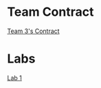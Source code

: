 
# Team Contract
[Team 3's Contract](https://drive.google.com/file/d/1yd4i8yIUNZ8wOnoOwoYhbkR5V9D8QTbS/view?usp=sharing)

# Labs
[Lab 1](labs/lab1.md)

